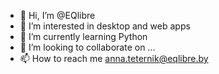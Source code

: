- 👋 Hi, I’m @EQlibre
- 👀 I’m interested in desktop and web apps 
- 🌱 I’m currently learning Python
- 💞️ I’m looking to collaborate on ...
- 📫 How to reach me anna.teternik@eqlibre.by

<!---
EQlibre/EQlibre is a ✨ special ✨ repository because its `README.md` (this file) appears on your GitHub profile.
You can click the Preview link to take a look at your changes.
--->
